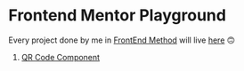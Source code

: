 # Frontend Mentor Playground

Every project done by me in [FrontEnd Method](https://www.frontendmentor.io/home) will live [here](https://gpavlov951.github.io/frontend-mentor-playground/) 🙃

1. [QR Code Component](./qr-code-component-main/)
